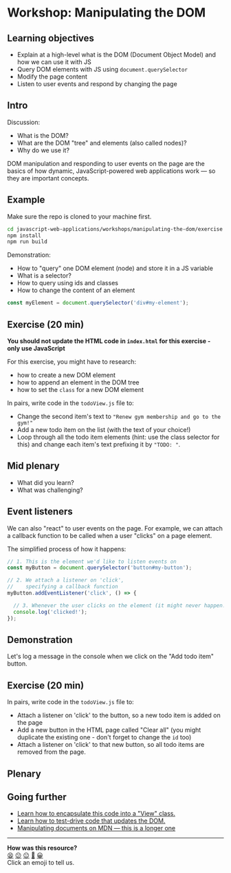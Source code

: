 # Workshop: Manipulating the DOM

## Learning objectives

  * Explain at a high-level what is the DOM (Document Object Model) and how we can use it with JS
  * Query DOM elements with JS using `document.querySelector`
  * Modify the page content
  * Listen to user events and respond by changing the page

## Intro

Discussion:
  * What is the DOM?
  * What are the DOM "tree" and elements (also called nodes)?
  * Why do we use it? 

DOM manipulation and responding to user events on the page are the basics of how dynamic, JavaScript-powered web applications work — so they are important concepts.

## Example

Make sure the repo is cloned to your machine first.

```bash
cd javascript-web-applications/workshops/manipulating-the-dom/exercise
npm install
npm run build
```


Demonstration:
  * How to "query" one DOM element (node) and store it in a JS variable
  * What is a selector?
  * How to query using ids and classes
  * How to change the content of an element

```js
const myElement = document.querySelector('div#my-element');
```

## Exercise (20 min)

**You should not update the HTML code in `index.html` for this exercise - only use JavaScript**

For this exercise, you might have to research:
  * how to create a new DOM element
  * how to append an element in the DOM tree
  * how to set the `class` for a new DOM element

In pairs, write code in the `todoView.js` file to:
  * Change the second item's text to `"Renew gym membership and go to the gym!"`
  * Add a new todo item on the list (with the text of your choice!)
  * Loop through all the todo item elements (hint: use the class selector for this) and change each item's text prefixing it by `"TODO: "`.

## Mid plenary
  * What did you learn?
  * What was challenging?

## Event listeners

We can also "react" to user events on the page. For example, we can attach a callback function to be called when a user "clicks" on a page element.

The simplified process of how it happens:

```js
// 1. This is the element we'd like to listen events on
const myButton = document.querySelector('button#my-button');

// 2. We attach a listener on 'click', 
//    specifying a callback function
myButton.addEventListener('click', () => {

  // 3. Whenever the user clicks on the element (it might never happen!), the callback will be executed
  console.log('clicked!');
});
```

## Demonstration

Let's log a message in the console when we click on the "Add todo item" button.

## Exercise (20 min)

In pairs, write code in the `todoView.js` file to:
  * Attach a listener on 'click' to the button, so a new todo item is added on the page
  * Add a new button in the HTML page called "Clear all" (you might duplicate the existing one - don't forget to change the `id` too)
  * Attach a listener on 'click' to that new button, so all todo items are removed from the page.

## Plenary


## Going further
 * [Learn how to encapsulate this code into a "View" class.](../../pills/manipulating_dom_with_javascript.md#how-to-encapsulate-inside-a-"view"-class)
 * [Learn how to test-drive code that updates the DOM.](../../pills/manipulating_dom_with_javascript.md#how-to-test-javascript-code-that-changes-the-web-page)
 * [Manipulating documents on MDN — this is a longer one](https://developer.mozilla.org/en-US/docs/Learn/JavaScript/Client-side_web_APIs/Manipulating_documents)

<!-- BEGIN GENERATED SECTION DO NOT EDIT -->

---

**How was this resource?**  
[😫](https://airtable.com/shrUJ3t7KLMqVRFKR?prefill_Repository=makersacademy%2Fjavascript-web-applications&prefill_File=workshops%2Fmanipulating-the-dom%2FREADME.md&prefill_Sentiment=😫) [😕](https://airtable.com/shrUJ3t7KLMqVRFKR?prefill_Repository=makersacademy%2Fjavascript-web-applications&prefill_File=workshops%2Fmanipulating-the-dom%2FREADME.md&prefill_Sentiment=😕) [😐](https://airtable.com/shrUJ3t7KLMqVRFKR?prefill_Repository=makersacademy%2Fjavascript-web-applications&prefill_File=workshops%2Fmanipulating-the-dom%2FREADME.md&prefill_Sentiment=😐) [🙂](https://airtable.com/shrUJ3t7KLMqVRFKR?prefill_Repository=makersacademy%2Fjavascript-web-applications&prefill_File=workshops%2Fmanipulating-the-dom%2FREADME.md&prefill_Sentiment=🙂) [😀](https://airtable.com/shrUJ3t7KLMqVRFKR?prefill_Repository=makersacademy%2Fjavascript-web-applications&prefill_File=workshops%2Fmanipulating-the-dom%2FREADME.md&prefill_Sentiment=😀)  
Click an emoji to tell us.

<!-- END GENERATED SECTION DO NOT EDIT -->
